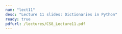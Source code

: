 ```yaml
---
num: "lect11"
desc: "Lecture 11 slides: Dictionaries in Python"
ready: true
pdfurl: /lectures/CS8_Lecture11.pdf
---
```


